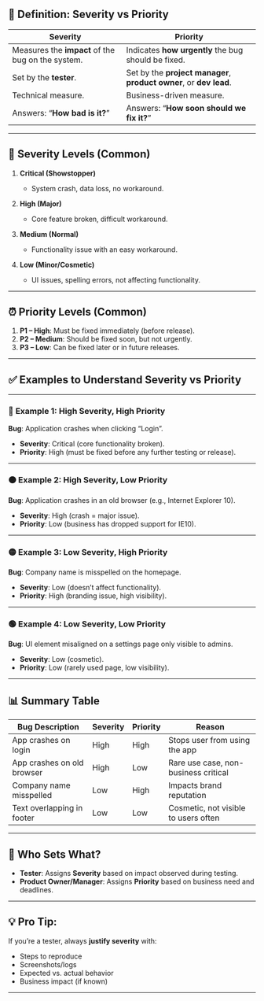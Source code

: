 ## 📌 **Definition: Severity vs Priority**

| **Severity**                                      | **Priority**                                                        |
| ------------------------------------------------- | ------------------------------------------------------------------- |
| Measures the **impact** of the bug on the system. | Indicates **how urgently** the bug should be fixed.                 |
| Set by the **tester**.                            | Set by the **project manager**, **product owner**, or **dev lead**. |
| Technical measure.                                | Business-driven measure.                                            |
| Answers: “**How bad is it?**”                     | Answers: “**How soon should we fix it?**”                           |

---

## 🧩 **Severity Levels (Common)**

1. **Critical (Showstopper)**

   * System crash, data loss, no workaround.
2. **High (Major)**

   * Core feature broken, difficult workaround.
3. **Medium (Normal)**

   * Functionality issue with an easy workaround.
4. **Low (Minor/Cosmetic)**

   * UI issues, spelling errors, not affecting functionality.

---

## ⏰ **Priority Levels (Common)**

1. **P1 – High**: Must be fixed immediately (before release).
2. **P2 – Medium**: Should be fixed soon, but not urgently.
3. **P3 – Low**: Can be fixed later or in future releases.

---

## ✅ **Examples to Understand Severity vs Priority**

---

### 🔴 **Example 1: High Severity, High Priority**

**Bug**: Application crashes when clicking “Login”.

* **Severity**: Critical (core functionality broken).
* **Priority**: High (must be fixed before any further testing or release).

---

### 🟠 **Example 2: High Severity, Low Priority**

**Bug**: Application crashes in an old browser (e.g., Internet Explorer 10).

* **Severity**: High (crash = major issue).
* **Priority**: Low (business has dropped support for IE10).

---

### 🟡 **Example 3: Low Severity, High Priority**

**Bug**: Company name is misspelled on the homepage.

* **Severity**: Low (doesn’t affect functionality).
* **Priority**: High (branding issue, high visibility).

---

### 🟢 **Example 4: Low Severity, Low Priority**

**Bug**: UI element misaligned on a settings page only visible to admins.

* **Severity**: Low (cosmetic).
* **Priority**: Low (rarely used page, low visibility).

---

## 📊 Summary Table

| Bug Description            | Severity | Priority | Reason                               |
| -------------------------- | -------- | -------- | ------------------------------------ |
| App crashes on login       | High     | High     | Stops user from using the app        |
| App crashes on old browser | High     | Low      | Rare use case, non-business critical |
| Company name misspelled    | Low      | High     | Impacts brand reputation             |
| Text overlapping in footer | Low      | Low      | Cosmetic, not visible to users often |

---

## 👥 Who Sets What?

* **Tester**: Assigns **Severity** based on impact observed during testing.
* **Product Owner/Manager**: Assigns **Priority** based on business need and deadlines.

---

## 💡 Pro Tip:

If you’re a tester, always **justify severity** with:

* Steps to reproduce
* Screenshots/logs
* Expected vs. actual behavior
* Business impact (if known)

---
